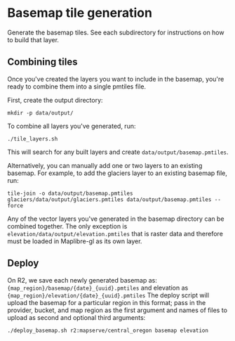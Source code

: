 # Basemap tile generation

Generate the basemap tiles. See each subdirectory for instructions on how to build that layer.

## Combining tiles

Once you've created the layers you want to include in the basemap, you're ready to combine them into a single pmtiles file.

First, create the output directory:

```
mkdir -p data/output/
```

To combine all layers you've generated, run:

```
./tile_layers.sh
```

This will search for any built layers and create `data/output/basemap.pmtiles`.

Alternatively, you can manually add one or two layers to an existing basemap. For example, to add the glaciers layer to an existing basemap file, run:

```
tile-join -o data/output/basemap.pmtiles glaciers/data/output/glaciers.pmtiles data/output/basemap.pmtiles --force
```

Any of the vector layers you've generated in the basemap directory can be combined together. The only exception is `elevation/data/output/elevation.pmtiles` that is raster data and therefore must be loaded in Maplibre-gl as its own layer.

## Deploy

On R2, we save each newly generated basemap as: `{map_region}/basemap/{date}_{uuid}.pmtiles` and elevation as `{map_region}/elevation/{date}_{uuid}.pmtiles` The deploy script will upload the basemap for a particular region in this format; pass in the provider, bucket, and map region as the first argument and names of files to upload as second and optional third arguments:

```
./deploy_basemap.sh r2:mapserve/central_oregon basemap elevation
```

